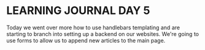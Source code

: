 # LEARNING JOURNAL DAY 5

Today we went over more how to use handlebars templating and are starting to branch into setting up a backend on our websites. We're going to use forms to allow us to append new articles to the main page.

